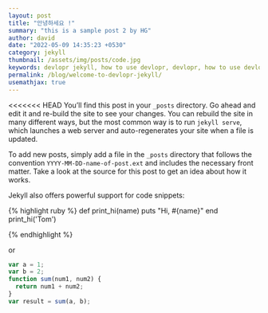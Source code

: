 ```yaml
---
layout: post
title: "안녕하세요 !"
summary: "this is a sample post 2 by HG"
author: david
date: "2022-05-09 14:35:23 +0530"
category: jekyll
thumbnail: /assets/img/posts/code.jpg
keywords: devlopr jekyll, how to use devlopr, devlopr, how to use devlopr-jekyll, devlopr-jekyll tutorial,best jekyll themes
permalink: /blog/welcome-to-devlopr-jekyll/
usemathjax: true
---
```


<<<<<<< HEAD
You’ll find this post in your `_posts` directory. Go ahead and edit it and re-build the site to see your changes. You can rebuild the site in many different ways, but the most common way is to run `jekyll serve`, which launches a web server and auto-regenerates your site when a file is updated.

To add new posts, simply add a file in the `_posts` directory that follows the convention `YYYY-MM-DD-name-of-post.ext` and includes the necessary front matter. Take a look at the source for this post to get an idea about how it works.

Jekyll also offers powerful support for code snippets:

{% highlight ruby %}
def print_hi(name)
puts "Hi, #{name}"
end
print_hi('Tom')

{% endhighlight %}

or

```javascript
var a = 1;
var b = 2;
function sum(num1, num2) {
  return num1 + num2;
}
var result = sum(a, b);
```
